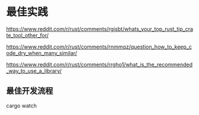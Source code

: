 # 最佳实践

https://www.reddit.com/r/rust/comments/rgjsbt/whats_your_top_rust_tip_crate_tool_other_for/

https://www.reddit.com/r/rust/comments/rnmmqz/question_how_to_keep_code_dry_when_many_similar/

https://www.reddit.com/r/rust/comments/rrgho1/what_is_the_recommended_way_to_use_a_library/

## 最佳开发流程
cargo watch